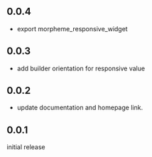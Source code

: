 ## 0.0.4

- export morpheme_responsive_widget

## 0.0.3

- add builder orientation for responsive value

## 0.0.2

- update documentation and homepage link.

## 0.0.1

initial release
